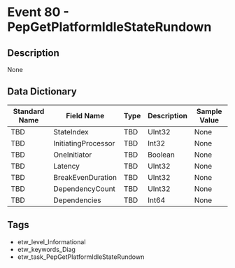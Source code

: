# Event 80 - PepGetPlatformIdleStateRundown

## Description
None

## Data Dictionary
|Standard Name|Field Name|Type|Description|Sample Value|
|---|---|---|---|---|
|TBD|StateIndex|TBD|UInt32|None|None|
|TBD|InitiatingProcessor|TBD|Int32|None|None|
|TBD|OneInitiator|TBD|Boolean|None|None|
|TBD|Latency|TBD|UInt32|None|None|
|TBD|BreakEvenDuration|TBD|UInt32|None|None|
|TBD|DependencyCount|TBD|UInt32|None|None|
|TBD|Dependencies|TBD|Int64|None|None|

## Tags
* etw_level_Informational
* etw_keywords_Diag
* etw_task_PepGetPlatformIdleStateRundown